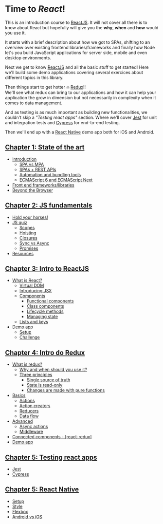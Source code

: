 # Time to *React*!

This is an introduction course to [ReactJS]. It will not cover all there is to know about React but hopefully will give you the **why**, **when** and **how** would you use it.

It starts with a brief description about how we got to SPAs, shifting to an overview over existing frontend libraries/frameworks and finally how Node let's you build JavaScript applications for server side, mobile and even desktop environments.

Next we get to know [ReactJS] and all the basic stuff to get started! Here we'll build some demo applications covering several exercices about different topics in this library.

Then things start to get hotter :fire: [Redux](https://redux.js.org/)!!  
We'll see what redux can bring to our applications and how it can help your application the grow in dimension but not necessarily in complexity when it comes to data management.

And as testing is as much important as building new functionalities, we couldn't skip a *"Testing react apps"* section. Where we'll cover [Jest](https://facebook.github.io/jest) for unit and integration tests and [Cypress](https://www.cypress.io) for end-to-end testing.

Then we'll end up with a [React Native](https://facebook.github.io/react-native) demo app both for iOS and Android.

## [Chapter 1: State of the art](/ch1-state-of-the-art/README.md)
* [Introduction](/ch1-state-of-the-art/README.md#introduction)
  * [SPA vs MPA](/ch1-state-of-the-art/README.md#spa-vs-mpa)
  * [SPAs + REST APIs](/ch1-state-of-the-art/README.md#spas--rest-apis)
  * [Automation and bundling tools](/ch1-state-of-the-art/README.md#automation-and-bundling-tools)
  * [ECMAScript 6 and ECMAScript Next](/ch1-state-of-the-art/README.md#ecmascript-6-and-ecmascript-next)
* [Front end frameworks/libraries](/ch1-state-of-the-art/README.md#frontend-frameworkslibraries)
* [Beyond the Browser](/ch1-state-of-the-art/README.md#beyond-the-browser)

## [Chapter 2: JS fundamentals](/ch2-js-fundamentals/README.md)
* [Hold your horses!](/ch2-js-fundamentals#hold-your-horses)
* [JS quiz](/ch2-js-fundamentals#js-quiz)
  * [Scopes](/ch2-js-fundamentals#scopes)
  * [Hoisting](/ch2-js-fundamentals#hoisting)
  * [Closures](/ch2-js-fundamentals#closures)
  * [Sync vs Async](/ch2-js-fundamentals#sync-vs-async)
  * [Promises](/ch2-js-fundamentals#promises)
* [Resources](/ch2-js-fundamentals#resources)

## [Chapter 3: Intro to ReactJS](/ch3-intro-to-react-js/README.md)
- [What is React?](/ch3-intro-to-react-js/README.md#what-is-react-)
  * [Virtual DOM](/ch3-intro-to-react-js/README.md#virtual-dom)
  * [Introducing JSX](/ch3-intro-to-react-js/README.md#introducing-jsx)
  * [Components](/ch3-intro-to-react-js/README.md#components)
    + [Functional components](/ch3-intro-to-react-js/README.md#functional-components)
    + [Class components](/ch3-intro-to-react-js/README.md#class-components)
    + [Lifecycle methods](/ch3-intro-to-react-js/README.md#lifecycle-methods)
    + [Managing state](/ch3-intro-to-react-js/README.md#managing-state)
  * [Lists and keys](/ch3-intro-to-react-js/README.md#lists-and-keys)
- [Demo app](/ch3-intro-to-react-js/README.md#demo-app)
  * [Setup](/ch3-intro-to-react-js/README.md#setup)
  * [Challenge](/ch3-intro-to-react-js/README.md#challenge)

## [Chapter 4: Intro do Redux](/ch4-intro-to-redux/README.md)
- [What is redux?](/ch4-intro-to-redux/README.md#what-is-redux-)
  * [Why and when should you use it?](/ch4-intro-to-redux/README.md#why-and-when-should-you-use-it-)
  * [Three principles](/ch4-intro-to-redux/README.md#three-principles)
    + [Single source of truth](/ch4-intro-to-redux/README.md#single-source-of-truth)
    + [State is read-only](/ch4-intro-to-redux/README.md#state-is-read-only)
    + [Changes are made with pure functions](/ch4-intro-to-redux/README.md#changes-are-made-with-pure-functions)
- [Basics](/ch4-intro-to-redux/README.md#basics)
  * [Actions](/ch4-intro-to-redux/README.md#actions)
  * [Action creators](/ch4-intro-to-redux/README.md#action-creators)
  * [Reducers](/ch4-intro-to-redux/README.md#reducers)
  * [Data flow](/ch4-intro-to-redux/README.md#data-flow)
- [Advanced](/ch4-intro-to-redux/README.md#advanced)
  * [Async actions](/ch4-intro-to-redux/README.md#async-actions)
  * [Middleware](/ch4-intro-to-redux/README.md#middleware)
- [Connected components - [react-redux]](/ch4-intro-to-redux/README.md#connected-components---react-redux)
- [Demo app](/ch4-intro-to-redux/README.md#demo-app)

## [Chapter 5: Testing react apps](/ch5-testing-react-apps/README.md)
* [Jest](/ch5-testing-react-apps/README.md#jest)
* [Cypress](/ch5-testing-react-apps/README.md#cypress)

## [Chapter 5: React Native](/ch6-react-native/README.md)
* [Setup](/ch6-react-native/README.md#setup)
* [Style](/ch6-react-native/README.md#style)
* [Flexbox](/ch6-react-native/README.md#flexbox)
* [Android vs iOS](/ch6-react-native/README.md#android-vs-ios)

[ReactJS]: https://reactjs.org/